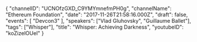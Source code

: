 {
    "channelID": "UCNOfzGXD_C9YMYmnefmPH0g",
    "channelName": "Ethereum Foundation",
    "date": "2017-11-26T21:58:16.000Z",
    "draft": false,
    "events": [
        "Devcon3"
    ],
    "speakers": ["Vlad Gluhovsky", "Guillaume Ballet"],
    "tags": ["Whisper"],
    "title": "Whisper: Achieving Darkness",
    "youtubeID": "koZizelOUeI"
}
